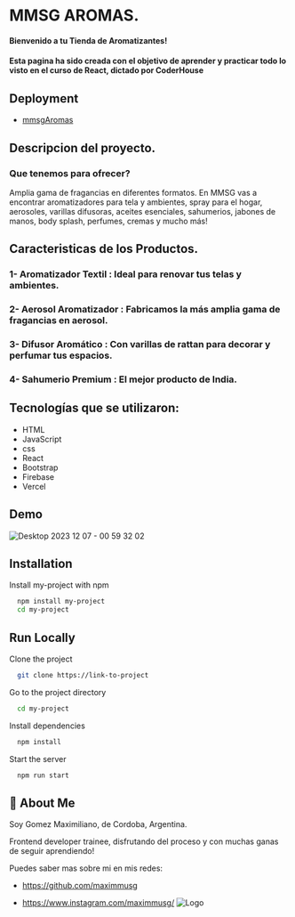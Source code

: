 # MMSG AROMAS.

#### Bienvenido a tu Tienda de Aromatizantes!

#### Esta pagina ha sido creada con el objetivo de aprender y practicar todo lo visto en el curso de React, dictado por CoderHouse

## Deployment

- [mmsgAromas](https://proyecto-final-gomez.vercel.app/)

## Descripcion del proyecto.

### Que tenemos para ofrecer?

Amplia gama de fragancias en diferentes formatos. En MMSG vas a encontrar aromatizadores para tela y ambientes, spray para el hogar, aerosoles, varillas difusoras, aceites esenciales, sahumerios, jabones de manos, body splash, perfumes, cremas y mucho más!

## Caracteristicas de los Productos.

### 1- Aromatizador Textil : Ideal para renovar tus telas y ambientes.

### 2- Aerosol Aromatizador : Fabricamos la más amplia gama de fragancias en aerosol.

### 3- Difusor Aromático : Con varillas de rattan para decorar y perfumar tus espacios.

### 4- Sahumerio Premium : El mejor producto de India.

## Tecnologías que se utilizaron:

- HTML
- JavaScript
- css
- React
- Bootstrap
- Firebase
- Vercel

## Demo

![Desktop 2023 12 07 - 00 59 32 02](https://github.com/maximmusg/MmsgAromas/assets/55713740/f5e7b05f-2697-417d-8de2-b483023805e5)

## Installation

Install my-project with npm

```bash
  npm install my-project
  cd my-project
```

## Run Locally

Clone the project

```bash
  git clone https://link-to-project
```

Go to the project directory

```bash
  cd my-project
```

Install dependencies

```bash
  npm install
```

Start the server

```bash
  npm run start
```

## 🚀 About Me

Soy Gomez Maximiliano, de Cordoba, Argentina.

Frontend developer trainee, disfrutando del proceso y con muchas ganas de seguir aprendiendo!

Puedes saber mas sobre mi en mis redes:

- https://github.com/maximmusg

- https://www.instagram.com/maximmusg/
  ![Logo]()
